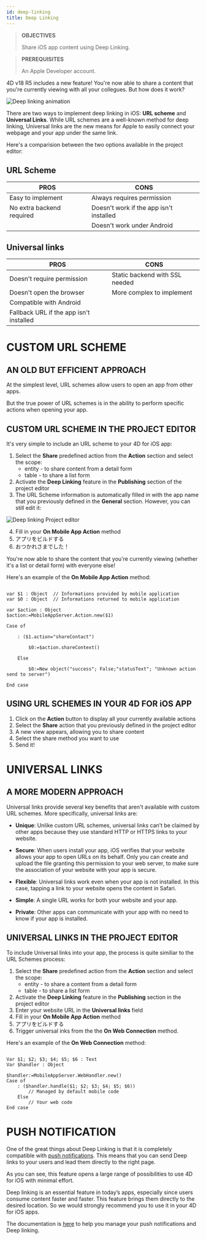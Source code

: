 ```yaml
---
id: deep-linking
title: Deep Linking
---
```


> **OBJECTIVES**
> 
> Share iOS app content using Deep Linking.

> **PREREQUISITES**
> 
> An Apple Developer account.

4D v18 R5 includes a new feature! You're now able to share a content that you're currently viewing with all your collegues. But how does it work?

![Deep linking animation](assets/en/deeplinking/4d-for-ios-deeplinking.gif)

There are two ways to implement deep linking in iOS: **URL scheme** and **Universal Links**. While URL schemes are a well-known method for deep linking, Universal links are the new means for Apple to easily connect your webpage and your app under the same link.

Here's a comparision between the two options available in the project editor:

## URL Scheme

| PROS                      | CONS                                    |
| ------------------------- | --------------------------------------- |
| Easy to implement         | Always requires permission              |
| No extra backend required | Doesn't work if the app isn't installed |
|                           | Doesn't work under Android              |

## Universal links

| PROS                                    | CONS                           |
| --------------------------------------- | ------------------------------ |
| Doesn't require permission              | Static backend with SSL needed |
| Doesn't open the browser                | More complex to implement      |
| Compatible with Android                 |                                |
| Fallback URL if the app isn't installed |                                |

# CUSTOM URL SCHEME

## AN OLD BUT EFFICIENT APPROACH

At the simplest level, URL schemes allow users to open an app from other apps.

But the true power of URL schemes is in the ability to perform specific actions when opening your app.

## CUSTOM URL SCHEME IN THE PROJECT EDITOR

It's very simple to include an URL scheme to your 4D for iOS app:

1. Select the **Share** predefined action from the **Action** section and select the scope:
    *   entity - to share content from a detail form
    *   table - to share a list form
2. Activate the **Deep Linking** feature in the **Publishing** section of the project editor
3. The URL Scheme information is automatically filled in with the app name that you previously defined in the **General** section. However, you can still edit it:

![Deep linking Project editor](assets/en/deeplinking/deep-linking-project-editor-publishing-section.png)

4. Fill in your **On Mobile App Action** method
5. アプリをビルドする
6. おつかれさまでした！

You're now able to share the content that you're currently viewing (whether it's a list or detail form) with everyone else!

Here's an example of the **On Mobile App Action** method:

```4d

var $1 : Object  // Informations provided by mobile application
var $0 : Object  // Informations returned to mobile application

var $action : Object
$action:=MobileAppServer.Action.new($1)

Case of 

    : ($1.action="shareContact")

        $0:=$action.shareContext()

    Else 

        $0:=New object("success"; False;"statusText"; "Unknown action send to server")

End case 

```

## USING URL SCHEMES IN YOUR 4D FOR iOS APP

1. Click on the **Action** button to display all your currently available actions
2. Select the **Share** action that you previously defined in the project editor
3. A new view appears, allowing you to share content
4. Select the share method you want to use
5. Send it!

# UNIVERSAL LINKS

## A MORE MODERN APPROACH

Universal links provide several key benefits that aren't available with custom URL schemes. More specifically, universal links are:

* **Unique**: Unlike custom URL schemes, universal links can’t be claimed by other apps because they use standard HTTP or HTTPS links to your website.

* **Secure**: When users install your app, iOS verifies that your website allows your app to open URLs on its behalf. Only you can create and upload the file granting this permission to your web server, to make sure the association of your website with your app is secure.

* **Flexible**: Universal links work even when your app is not installed. In this case, tapping a link to your website opens the content in Safari.

* **Simple**: A single URL works for both your website and your app.

* **Private**: Other apps can communicate with your app with no need to know if your app is installed.

## UNIVERSAL LINKS IN THE PROJECT EDITOR

To include Universal links into your app, the process is quite similiar to the URL Schemes process:

1. Select the **Share** predefined action from the **Action** section and select the scope:
    *   entity - to share a content from a detail form
    *   table - to share a list form
2. Activate the **Deep Linking** feature in the **Publishing** section in the project editor
3. Enter your website URL in the **Universal links** field
4. Fill in your **On Mobile App Action** method
5. アプリをビルドする
6. Trigger universal inks from the the **On Web Connection** method.

Here's an example of the **On Web Connection** method:

```4d

Var $1; $2; $3; $4; $5; $6 : Text
Var $handler : Object

$handler:=MobileAppServer.WebHandler.new()
Case of
    : ($handler.handle($1; $2; $3; $4; $5; $6))
        // Managed by default mobile code
    Else
        // Your web code
End case

```


# PUSH NOTIFICATION

One of the great things about Deep Linking is that it is completely compatible with [push notifications](push-notification.html). This means that you can send Deep links to your users and lead them directly to the right page.

As you can see, this feature opens a large range of possibilities to use 4D for iOS with minimal effort.

Deep linking is an essential feature in today’s apps, especially since users consume content faster and faster. This feature brings them directly to the desired location. So we would strongly recommend you to use it in your 4D for iOS apps.

The documentation is [here](https://github.com/4d-for-ios/4D-Mobile-App-Server/blob/18R4/Documentation/Classes/PushNotification.md) to help you manage your push notifications and Deep linking.




